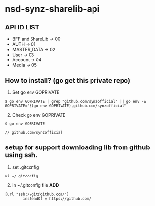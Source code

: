 # nsd-synz-sharelib-api

## API ID LIST
- BFF and ShareLib -> 00
- AUTH -> 01
- MASTER_DATA -> 02
- User -> 03
- Account -> 04
- Media -> 05

## How to install? (go get this private repo)
1. Set go env GOPRIVATE
```
$ go env GOPRIVATE | grep "github.com/synzofficial" || go env -w GOPRIVATE="$(go env GOPRIVATE),github.com/synzofficial"
```

2. Check go env GOPRIVATE
```
$ go env GOPRIVATE

// github.com/synzofficial
```

## setup for support downloading lib from github using ssh.

1. set .gitconfig
```
vi ~/.gitconfig
```

2. in ~/.gitconfig file **ADD**
```
[url "ssh://git@github.com/"]
        insteadOf = https://github.com/
```
